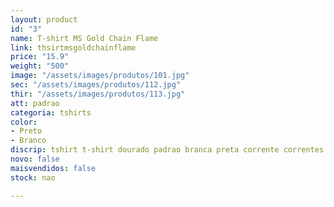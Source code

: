 ```yaml
---
layout: product
id: "3"
name: T-shirt MS Gold Chain Flame
link: thsirtmsgoldchainflame
price: "15.9"
weight: "500"
image: "/assets/images/produtos/101.jpg"
sec: "/assets/images/produtos/112.jpg"
thir: "/assets/images/produtos/113.jpg"
att: padrao
categoria: tshirts
color:
- Preto
- Branco
discrip: tshirt t-shirt dourado padrao branca preta corrente correntes aço
novo: false
maisvendidos: false
stock: nao

---
```

